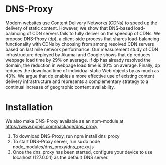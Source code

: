DNS-Proxy
=========
Modern websites use Content Delivery Networks (CDNs) to speed up the delivery of static content. However, we show that DNS-based load-balancing of CDN servers fails to fully deliver on the speedup of CDNs. We propose DNS-Proxy (dp), a client-side process that shares load-balancing functionality with CDNs by choosing from among resolved CDN servers based on last mile network performance. Our measurement study of CDN infrastructure deployed by Akamai and Google shows that dp reduces webpage load time by 29% on average. If dp has already resolved the domain, the reduction in webpage load time is 40% on average. Finally, dp reduces the download time of individual static Web objects by as much as 43%. We argue that dp enables a more effective use of existing content delivery infrastructure and represents a complementary strategy to a continual increase of geographic content availability.


Installation
============

We also make DNS-Proxy available as an npm-module at https://www.npmjs.com/package/dns_proxy

1. To download DNS-Proxy, run 
      npm install dns_proxy
2. To start DNS-Proxy server, run
      sudo node node_modules/dns_proxy/dns_proxy.js
3. Once the dns_proxy has been started, configure your device to use localhost (127.0.0.1) as the default DNS server.
